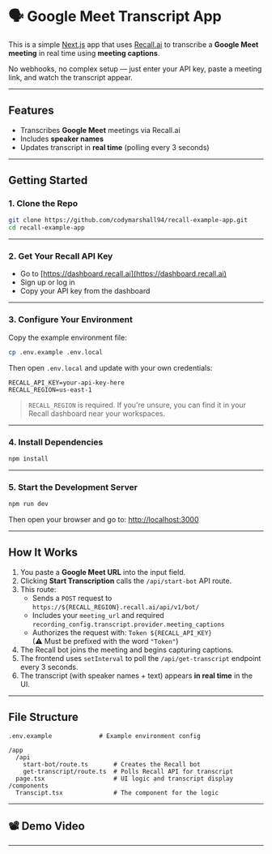# 🗣 Google Meet Transcript App

This is a simple [Next.js](https://nextjs.org) app that uses [Recall.ai](https://recall.ai) to transcribe a **Google Meet meeting** in real time using **meeting captions**.

No webhooks, no complex setup — just enter your API key, paste a meeting link, and watch the transcript appear.

---

##  Features

-  Transcribes **Google Meet** meetings via Recall.ai
- Includes **speaker names**
- Updates transcript in **real time** (polling every 3 seconds)

---

##  Getting Started

### 1. Clone the Repo

```bash
git clone https://github.com/codymarshall94/recall-example-app.git
cd recall-example-app
```

---

### 2. Get Your Recall API Key

- Go to [https://dashboard.recall.ai](https://dashboard.recall.ai)
- Sign up or log in
- Copy your API key from the dashboard

---

### 3. Configure Your Environment

Copy the example environment file:

```bash
cp .env.example .env.local
```

Then open `.env.local` and update with your own credentials:

```env
RECALL_API_KEY=your-api-key-here
RECALL_REGION=us-east-1
```

> `RECALL_REGION` is required. If you're unsure, you can find it in your Recall dashboard near your workspaces.

---

### 4. Install Dependencies

```bash
npm install
```

---

### 5. Start the Development Server

```bash
npm run dev
```

Then open your browser and go to: [http://localhost:3000](http://localhost:3000)

---

##  How It Works

1. You paste a **Google Meet URL** into the input field.
2. Clicking **Start Transcription** calls the `/api/start-bot` API route.
3. This route:
   - Sends a `POST` request to `https://${RECALL_REGION}.recall.ai/api/v1/bot/`
   - Includes your `meeting_url` and required `recording_config.transcript.provider.meeting_captions`
   - Authorizes the request with: `Token ${RECALL_API_KEY}`  
     (⚠ Must be prefixed with the word `"Token"`)
4. The Recall bot joins the meeting and begins capturing captions.
5. The frontend uses `setInterval` to poll the `/api/get-transcript` endpoint every 3 seconds.
6. The transcript (with speaker names + text) appears **in real time** in the UI.

---

##  File Structure

```
.env.example             # Example environment config

/app
  /api
    start-bot/route.ts       # Creates the Recall bot
    get-transcript/route.ts  # Polls Recall API for transcript
  page.tsx                   # UI logic and transcript display
/components
  Transcipt.tsx              # The component for the logic

```

---

## 📽 Demo Video


---


